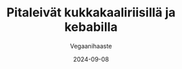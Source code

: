 ---
title: "Pitaleivät kukkakaali­riisillä ja kebabilla"
image: "https://vegaanibotti.lauravuo.me/2024/09/2024-09-08_small.png"
date: 2024-09-08
receipt_url: "https://vegaanihaaste.fi/reseptit/pitaleivat-kukkakaaliriisillaa-ja-kebabilla"
author: "Vegaanihaaste"
---